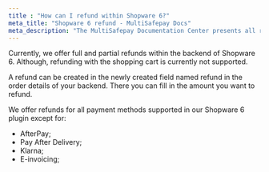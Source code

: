 ```yaml
---
title : "How can I refund within Shopware 6?"
meta_title: "Shopware 6 refund - MultiSafepay Docs"
meta_description: "The MultiSafepay Documentation Center presents all relevant information about our Plugins and API. You can also find support pages for Payment Methods, Tools and General Questions as well as the contact details of our Support and Integration Teams."
---
```


Currently, we offer full and partial refunds within the backend of Shopware 6. Although, refunding with the shopping cart is currently not supported.

A refund can be created in the newly created field named refund in the order details of your backend.
There you can fill in the amount you want to refund. 

We offer refunds for all payment methods supported in our Shopware 6 plugin except for:
* AfterPay;
* Pay After Delivery;
* Klarna;
* E-invoicing;
